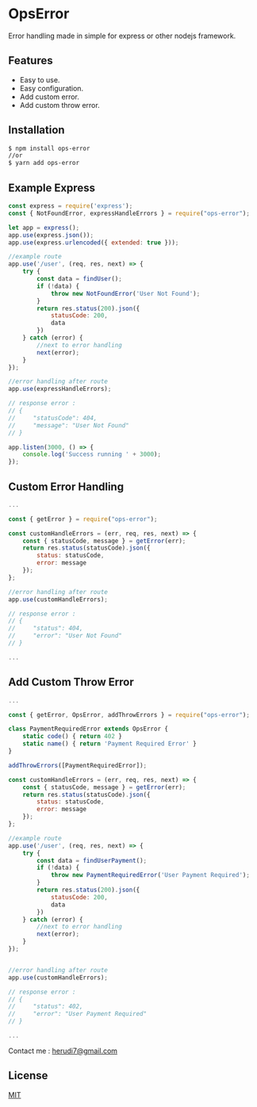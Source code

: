 # OpsError

Error handling made in simple for express or other nodejs framework.

## Features

- Easy to use.
- Easy configuration.
- Add custom error.
- Add custom throw error.

## Installation

```bash
$ npm install ops-error
//or
$ yarn add ops-error
```
## Example Express

```JavaScript
const express = require('express');
const { NotFoundError, expressHandleErrors } = require("ops-error");

let app = express();
app.use(express.json());
app.use(express.urlencoded({ extended: true }));

//example route
app.use('/user', (req, res, next) => {
    try {
        const data = findUser();
        if (!data) {
            throw new NotFoundError('User Not Found');
        }
        return res.status(200).json({
            statusCode: 200,
            data
        })
    } catch (error) {
        //next to error handling
        next(error);
    }
});

//error handling after route
app.use(expressHandleErrors);

// response error :
// {
//     "statusCode": 404,
//     "message": "User Not Found"
// }

app.listen(3000, () => {
    console.log('Success running ' + 3000);
});

```

## Custom Error Handling

```JavaScript
...

const { getError } = require("ops-error");

const customHandleErrors = (err, req, res, next) => {
    const { statusCode, message } = getError(err);
    return res.status(statusCode).json({
        status: statusCode, 
        error: message
    });
};

//error handling after route
app.use(customHandleErrors);

// response error :
// {
//     "status": 404,
//     "error": "User Not Found"
// }

...

```

## Add Custom Throw Error

```JavaScript
...

const { getError, OpsError, addThrowErrors } = require("ops-error");

class PaymentRequiredError extends OpsError {
    static code() { return 402 }
    static name() { return 'Payment Required Error' }
}

addThrowErrors([PaymentRequiredError]);

const customHandleErrors = (err, req, res, next) => {
    const { statusCode, message } = getError(err);
    return res.status(statusCode).json({
        status: statusCode, 
        error: message
    });
};

//example route
app.use('/user', (req, res, next) => {
    try {
        const data = findUserPayment();
        if (!data) {
            throw new PaymentRequiredError('User Payment Required');
        }
        return res.status(200).json({
            statusCode: 200,
            data
        })
    } catch (error) {
        //next to error handling
        next(error);
    }
});


//error handling after route
app.use(customHandleErrors);

// response error :
// {
//     "status": 402,
//     "error": "User Payment Required"
// }

...

```

Contact me : herudi7@gmail.com


## License

[MIT](LICENSE)

